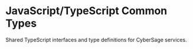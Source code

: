 # JavaScript/TypeScript Common Types

Shared TypeScript interfaces and type definitions for CyberSage services.
